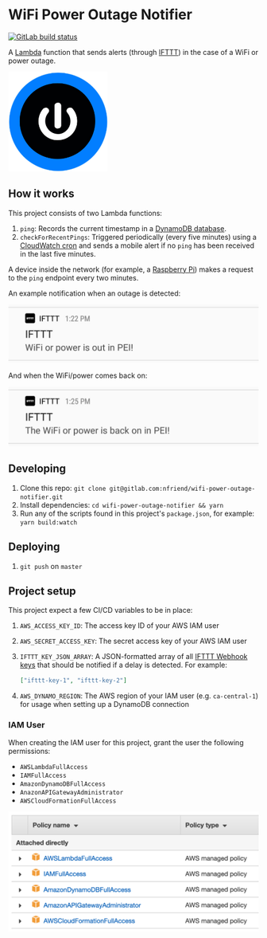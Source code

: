 # WiFi Power Outage Notifier

<a href="https://gitlab.com/nfriend/wifi-power-outage-notifier/pipelines" target="_blank"><img src="https://gitlab.com/nfriend/wifi-power-outage-notifier/badges/master/pipeline.svg" alt="GitLab build status"></a>

A [Lambda](https://aws.amazon.com/lambda/) function that sends alerts (through [IFTTT](https://ifttt.com/)) in the case of a WiFi or power outage.

<img src="./img/power.png" alt="The Wifi/Power Outage Notifier logo" width="200">

## How it works

This project consists of two Lambda functions:

1. `ping`: Records the current timestamp in a [DynamoDB database](https://aws.amazon.com/dynamodb/).
1. `checkForRecentPings`: Triggered periodically (every five minutes) using a [CloudWatch cron](https://docs.aws.amazon.com/lambda/latest/dg/tutorial-scheduled-events-schedule-expressions.html) and sends a mobile alert if no `ping` has been received in the last five minutes.

A device inside the network (for example, a [Raspberry Pi](https://www.raspberrypi.org/)) makes a request to the `ping` endpoint every two minutes.

An example notification when an outage is detected:

![An example of a notification that is sent when an outage is detected](./img/power-off-notification.jpg)

And when the WiFi/power comes back on:

![An example of a notification that is sent when the WiFi or power comes back on](./img/power-on-notification.jpg)

## Developing

1. Clone this repo: `git clone git@gitlab.com:nfriend/wifi-power-outage-notifier.git`
1. Install dependencies: `cd wifi-power-outage-notifier && yarn`
1. Run any of the scripts found in this project's `package.json`, for example: `yarn build:watch`

## Deploying

1. `git push` on `master`

## Project setup

This project expect a few CI/CD variables to be in place:

1. `AWS_ACCESS_KEY_ID`: The access key ID of your AWS IAM user
1. `AWS_SECRET_ACCESS_KEY`: The secret access key of your AWS IAM user
1. `IFTTT_KEY_JSON_ARRAY`: A JSON-formatted array of all [IFTTT Webhook keys](https://help.ifttt.com/hc/en-us/articles/115010230347-Webhooks-service-FAQ) that should be notified if a delay is detected. For example:

   ```json
   ["ifttt-key-1", "ifttt-key-2"]
   ```

1. `AWS_DYNAMO_REGION`: The AWS region of your IAM user (e.g. `ca-central-1`) for usage when setting up a DynamoDB connection

### IAM User

When creating the IAM user for this project, grant the user the following permissions:

- `AWSLambdaFullAccess`
- `IAMFullAccess`
- `AmazonDynamoDBFullAccess`
- `AnazonAPIGatewayAdministrator`
- `AWSCloudFormationFullAccess`

![A screenshot of IAM's management console showing the necessary permissions](img/iam-permissions.png)
